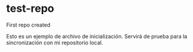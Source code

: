 # test-repo
First repo created

Esto es un ejemplo de archivo de inicialización. Servirá de prueba para la sincronización con mi repositorio local.
